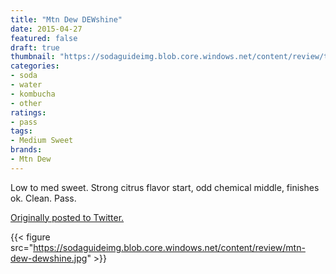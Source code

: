 ```yaml
---
title: "Mtn Dew DEWshine"
date: 2015-04-27
featured: false
draft: true
thumbnail: "https://sodaguideimg.blob.core.windows.net/content/review/thumbs/mtn-dew-dewshine.jpg"
categories:
- soda
- water
- kombucha
- other
ratings:
- pass
tags:
- Medium Sweet
brands:
- Mtn Dew
---
```


Low to med sweet. Strong citrus flavor start, odd chemical middle, finishes ok. Clean. Pass.

[Originally posted to Twitter.](https://twitter.com/Cavorter/status/592761210845683715)

{{< figure src="https://sodaguideimg.blob.core.windows.net/content/review/mtn-dew-dewshine.jpg" >}}

